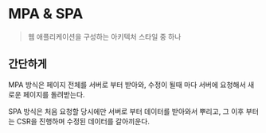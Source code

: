 # MPA & SPA

> 웹 애플리케이션을 구성하는 아키텍처 스타일 중 하나

## 간단하게

MPA 방식은 페이지 전체를 서버로 부터 받아와, 수정이 될때 마다 서버에 요청해서 새로운 페이지를 돌려받는다.

SPA 방식은 처음 요청할 당시에만 서버로 부터 데이터를 받아와서 뿌리고, 그 이후 부터는 CSR을 진행하며 수정된 데이터를 갈아끼운다.
